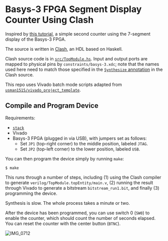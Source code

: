 # Basys-3 FPGA Segment Display Counter Using Clash

Inspired by [this tutorial](https://www.fpga4student.com/2017/09/seven-segment-led-display-controller-basys3-fpga.html),
a simple second counter using the 7-segment display of the Basys-3 FPGA.

The source is written in [Clash](https://clash-lang.org/), an HDL based on
Haskell.

Clash source code is in [`src/TopModule.hs`](./src/TopModule.hs).
Input and output ports are mapped
to physical pins by `constraints/basys-3.xdc`; note that the names used
here need to match those specified in the [`Synthesize` annotation](https://github.com/shwestrick/basys-3-clash-counter-example/blob/9c7633f9601362a7a3daba5c6bf01a70f721914c/src/TopModule.hs#L87-L98)
in the Clash source.

This repo uses Vivado batch mode scripts adapted from [`usman1515/vivado_project_template`](https://github.com/usman1515/vivado_project_template).

## Compile and Program Device

Requirements:
  * [`stack`](https://docs.haskellstack.org/en/stable/)
  * Vivado
  * Basys-3 FPGA (plugged in via USB), with jumpers set as follows:
      * Set `JP1` (top-right corner) to the middle position, labeled `JTAG`.
      * Set `JP2` (top-left corner) to the lower position, labeled `USB`.


You can then program the device simply by running `make`:
```
$ make
```

This runs through a number of steps, including (1) using the Clash compiler
to generate `verilog/TopModule.topEntity/main.v`, (2) running the result through
Vivado to generate a bitstream `bitstream_run1.bit`, and finally (3) programming
the device.

Synthesis is slow. The whole process takes a minute or two.

After the device has been programmed, you can use switch 0 (`SW0`) to enable
the counter, which should count the number of seconds elapsed. You can reset
the counter with the center button (`BTNC`).

![IMG_0712](https://github.com/user-attachments/assets/8e540cbf-4ccb-4524-9a89-632e6c50bd22)
